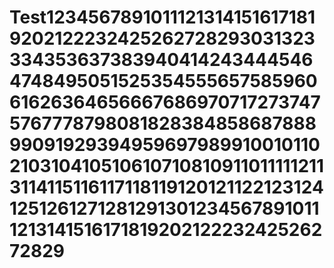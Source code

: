 # Test1234567891011121314151617181920212223242526272829303132333435363738394041424344454647484950515253545556575859606162636465666768697071727374757677787980818283848586878889909192939495969798991001011021031041051061071081091101111121131141151161171181191201211221231241251261271281291301234567891011121314151617181920212223242526272829